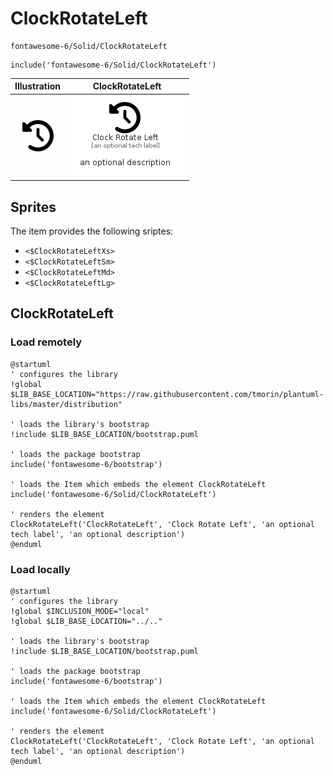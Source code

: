 # ClockRotateLeft


```text
fontawesome-6/Solid/ClockRotateLeft
```

```text
include('fontawesome-6/Solid/ClockRotateLeft')
```



| Illustration | ClockRotateLeft |
| :---: | :---: |
| ![illustration for Illustration](../../fontawesome-6/Solid/ClockRotateLeft.png) | ![illustration for ClockRotateLeft](../../fontawesome-6/Solid/ClockRotateLeft.Local.png) |



## Sprites
The item provides the following sriptes:

- `<$ClockRotateLeftXs>`
- `<$ClockRotateLeftSm>`
- `<$ClockRotateLeftMd>`
- `<$ClockRotateLeftLg>`





## ClockRotateLeft

### Load remotely
```plantuml
@startuml
' configures the library
!global $LIB_BASE_LOCATION="https://raw.githubusercontent.com/tmorin/plantuml-libs/master/distribution"

' loads the library's bootstrap
!include $LIB_BASE_LOCATION/bootstrap.puml

' loads the package bootstrap
include('fontawesome-6/bootstrap')

' loads the Item which embeds the element ClockRotateLeft
include('fontawesome-6/Solid/ClockRotateLeft')

' renders the element
ClockRotateLeft('ClockRotateLeft', 'Clock Rotate Left', 'an optional tech label', 'an optional description')
@enduml
```

### Load locally
```plantuml
@startuml
' configures the library
!global $INCLUSION_MODE="local"
!global $LIB_BASE_LOCATION="../.."

' loads the library's bootstrap
!include $LIB_BASE_LOCATION/bootstrap.puml

' loads the package bootstrap
include('fontawesome-6/bootstrap')

' loads the Item which embeds the element ClockRotateLeft
include('fontawesome-6/Solid/ClockRotateLeft')

' renders the element
ClockRotateLeft('ClockRotateLeft', 'Clock Rotate Left', 'an optional tech label', 'an optional description')
@enduml
```

